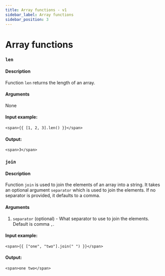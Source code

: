 ```yaml
---
title: Array functions - v1
sidebar_label: Array functions
sidebar_position: 3
---
```


# Array functions

### `len`

#### Description
Function `len` returns the length of an array.

#### Arguments
None

#### Input example:
```textwire
<span>{{ [1, 2, 3].len() }}</span>
```

#### Output:
```textwire
<span>3</span>
```

### `join`

#### Description
Function `join` is used to join the elements of an array into a string. It takes an optional argument `separator` which is used to join the elements. If no separator is provided, it defaults to a comma.

#### Arguments
1. `separator` (optional) - What separator to use to join the elements. Default is comma `,`.

#### Input example:
```textwire
<span>{{ ["one", "two"].join(" ") }}</span>
```

#### Output:
```textwire
<span>one two</span>
```

